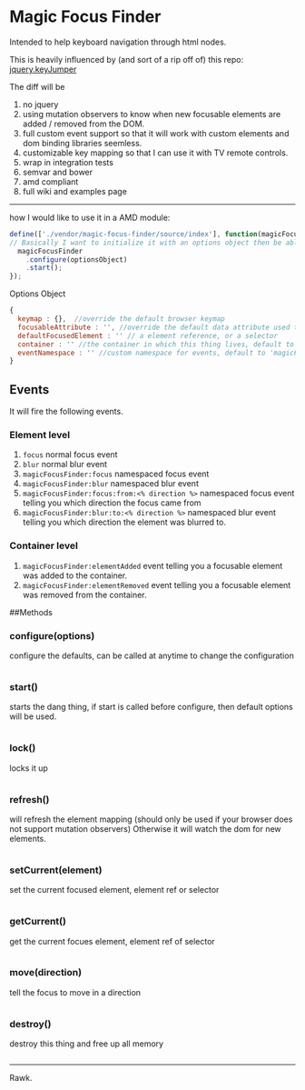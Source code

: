 # Magic Focus Finder

Intended to help keyboard navigation through html nodes.

This is heavily influenced by (and sort of a rip off of) this repo: [jquery.keyJumper](https://github.com/mbitto/jquery.keyJumper)

The diff will be

1. no jquery
2. using mutation observers to know when new focusable elements are added / removed from the DOM.
3. full custom event support so that it will work with custom elements and dom binding libraries seemless.
3. customizable key mapping so that I can use it with TV remote controls.
4. wrap in integration tests
5. semvar and bower
6. amd compliant
7. full wiki and examples page

---

how I would like to use it in a AMD module:

```javascript
define(['./vendor/magic-focus-finder/source/index'], function(magicFocusFinder) {
// Basically I want to initialize it with an options object then be able to call start, stop, and refresh etc.
  magicFocusFinder
    .configure(optionsObject)
    .start();
});
```

Options Object

```javascript
{
  keymap : {},  //override the default browser keymap
  focusableAttribute : '', //override the default data attribute used to denote focusability
  defaultFocusedElement : '' // a element reference, or a selector
  container : '' //the container in which this thing lives, default to the document.,
  eventNamespace : '' //custom namespace for events, default to 'magicFocusFinder'
}
```

## Events
It will fire the following events.

### Element level
1. `focus` normal focus event
2. `blur` normal blur event
3. `magicFocusFinder:focus` namespaced focus event
4. `magicFocusFinder:blur` namespaced blur event
5. `magicFocusFinder:focus:from:<% direction %>` namespaced focus event telling you which direction the focus came from
6. `magicFocusFinder:blur:to:<% direction %>` namespaced blur event telling you which direction the element was blurred to.

### Container level
1. `magicFocusFinder:elementAdded` event telling you a focusable element was added to the container.
2. `magicFocusFinder:elementRemoved` event telling you a focusable element was removed from the container.


##Methods

### configure(options)
configure the defaults, can be called at anytime to change the configuration
```javascript

```


### start()
starts the dang thing, if start is called before configure, then default options will be used.
```javascript

```

### lock()
locks it up
```javascript

```

### refresh()
will refresh the element mapping (should only be used if your browser does not support mutation observers)
Otherwise it will watch the dom for new elements.
```javascript

```

### setCurrent(element)
set the current focused element, element ref or selector
```javascript

```

### getCurrent()
get the current focues element, element ref of selector
```javascript

```

### move(direction)
tell the focus to move in a direction
```javascript

```

### destroy()
destroy this thing and free up all memory
```javascript

```
---

Rawk.
